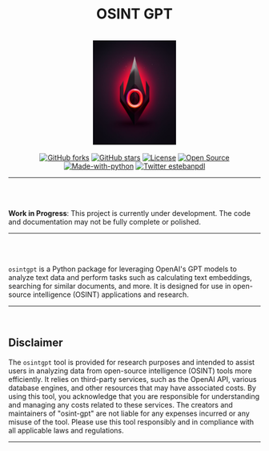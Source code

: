 <div align="center">

# **OSINT GPT**

<br />

<img src="images/osintgpt.png" alt="osintgpt osint gpt" width="33%" height="33%" />

<br />

[![GitHub forks](https://img.shields.io/github/forks/estebanpdl/osintgpt.svg?style=social&label=Fork&maxAge=2592000)](https://GitHub.com/estebanpdl/osintgpt/network/)
[![GitHub stars](https://badgen.net/github/stars/estebanpdl/osintgpt)](https://GitHub.com/estebanpdl/osintgpt/stargazers/)
[![License](https://img.shields.io/badge/License-Apache%202.0-blue.svg)](https://github.com/estebanpdl/osintgpt/blob/main/LICENCE)
[![Open Source](https://badges.frapsoft.com/os/v1/open-source.svg?v=103)](https://twitter.com/estebanpdl)
[![Made-with-python](https://img.shields.io/badge/Made%20with-Python-1f425f.svg)](https://www.python.org/)
[![Twitter estebanpdl](https://badgen.net/badge/icon/twitter?icon=twitter&label)](https://twitter.com/estebanpdl)

---

</div>

<br />
<br />

**Work in Progress**: This project is currently under development. The code and
documentation may not be fully complete or polished.

---

<br />
<br />

`osintgpt` is a Python package for leveraging OpenAI's GPT models to analyze text data and perform tasks such as calculating text embeddings, searching for similar documents, and more. It is designed for use in open-source intelligence (OSINT) applications and research.

<hr />
<br />



## **Disclaimer**

The `osintgpt` tool is provided for research purposes and intended to assist users in analyzing data from open-source intelligence (OSINT) tools more efficiently. It relies on third-party services, such as the OpenAI API, various database engines, and other resources that may have associated costs. By using this tool, you acknowledge that you are responsible for understanding and managing any costs related to these services. The creators and maintainers of "osint-gpt" are not liable for any expenses incurred or any misuse of the tool. Please use this tool responsibly and in compliance with all applicable laws and regulations.

<hr />
<br />
